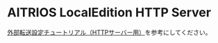 # AITRIOS LocalEdition HTTP Server

[外部転送設定チュートリアル（HTTPサーバー用）](https://developer.aitrios.sony-semicon.com/edge-ai-sensing/documents/external-transfer-settings-tutorial-for-http-server?version=2025-02-03&progLang=)を参考にしてください。
